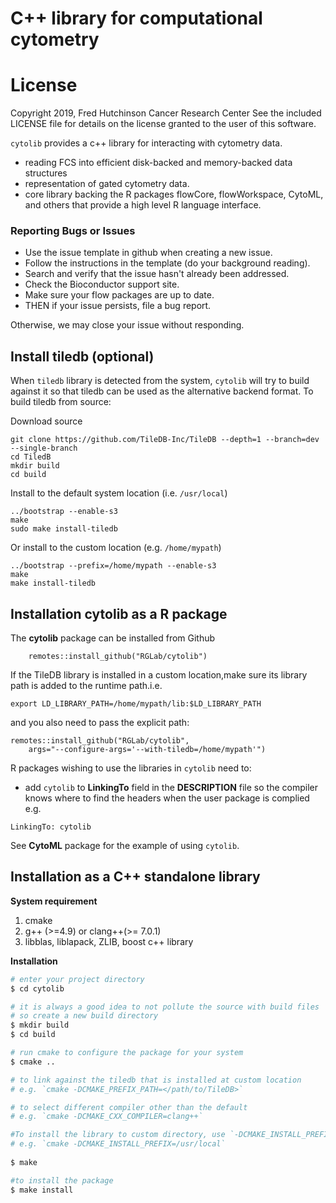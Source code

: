 # C++ library for computational cytometry

# License
Copyright 2019, Fred Hutchinson Cancer Research Center
See the included LICENSE file for details on the license granted to the user of this software.

`cytolib` provides a c++ library for interacting with cytometry data.
- reading FCS into efficient disk-backed and memory-backed data structures
- representation of gated cytometry data.
- core library backing the R packages flowCore, flowWorkspace, CytoML, and others that provide a high level R language interface.


### Reporting Bugs or Issues
- Use the issue template in github when creating a new issue. 
- Follow the instructions in the template (do your background reading).
- Search and verify that the issue hasn't already been addressed.
- Check the Bioconductor support site. 
- Make sure your flow packages are up to date.
- THEN if your issue persists, file a bug report.

Otherwise, we may close your issue without responding.

## Install tiledb (optional)
When `tiledb` library is detected from the system, `cytolib` will try to build against it so that tiledb can be used as the alternative backend format. To build tiledb from source:  


Download source

```
git clone https://github.com/TileDB-Inc/TileDB --depth=1 --branch=dev --single-branch
cd TiledB
mkdir build
cd build
```

Install to the default system location (i.e. `/usr/local`)

```
../bootstrap --enable-s3
make
sudo make install-tiledb
```

Or install to the custom location (e.g. `/home/mypath`)

```
../bootstrap --prefix=/home/mypath --enable-s3
make
make install-tiledb
```

## Installation cytolib as a R package
The **cytolib** package can be installed from Github

```
    remotes::install_github("RGLab/cytolib")
```
If the TileDB library is installed in a custom location,make sure its library path is added to the runtime path.i.e.


	export LD_LIBRARY_PATH=/home/mypath/lib:$LD_LIBRARY_PATH


and you also need to pass the explicit path:

    remotes::install_github("RGLab/cytolib",
        args="--configure-args='--with-tiledb=/home/mypath'")


R packages wishing to use the libraries in `cytolib` need to:

- add `cytolib` to **LinkingTo** field in the **DESCRIPTION** file so the compiler knows where to find the headers when the user package is complied
e.g.

```
LinkingTo: cytolib
```
See **CytoML** package for the example of using `cytolib`.

## Installation as a C++ standalone library

**System requirement**
1. cmake
2. g++ (>=4.9) or clang++(>= 7.0.1)
3. libblas, liblapack, ZLIB, boost c++ library

**Installation**

```bash
# enter your project directory
$ cd cytolib

# it is always a good idea to not pollute the source with build files
# so create a new build directory
$ mkdir build
$ cd build

# run cmake to configure the package for your system
$ cmake ..

# to link against the tiledb that is installed at custom location
# e.g. `cmake -DCMAKE_PREFIX_PATH=</path/to/TileDB>`

# to select different compiler other than the default
# e.g. `cmake -DCMAKE_CXX_COMPILER=clang++` 

#To install the library to custom directory, use `-DCMAKE_INSTALL_PREFIX` option
# e.g. `cmake -DCMAKE_INSTALL_PREFIX=/usr/local` 
   
$ make

#to install the package
$ make install

```
   
